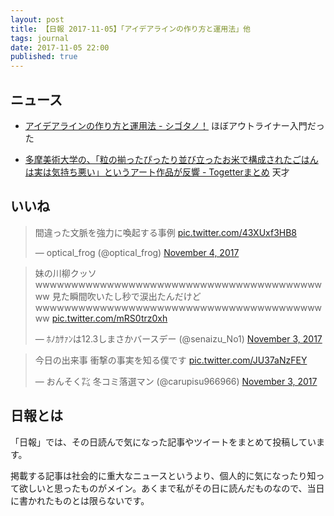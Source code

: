 ```yaml
---
layout: post
title: 【日報 2017-11-05】「アイデアラインの作り方と運用法」他
tags: journal
date: 2017-11-05 22:00
published: true
---
```



## ニュース

- [アイデアラインの作り方と運用法 - シゴタノ！](https://cyblog.jp/29596)
ほぼアウトライナー入門だった

- [多摩美術大学の、「粒の揃ったぴったり並び立ったお米で構成されたごはんは実は気持ち悪い」というアート作品が反響 - Togetterまとめ](https://togetter.com/li/1168314)
天才



## いいね

 
<blockquote class="twitter-tweet"><p lang="ja" dir="ltr">間違った文脈を強力に喚起する事例 <a href="https://t.co/43XUxf3HB8">pic.twitter.com/43XUxf3HB8</a></p>&mdash; optical_frog (@optical_frog) <a href="https://twitter.com/optical_frog/status/926770729026072576?ref_src=twsrc%5Etfw">November 4, 2017</a></blockquote>
<script async src="https://platform.twitter.com/widgets.js" charset="utf-8"></script>



<blockquote class="twitter-tweet"><p lang="ja" dir="ltr">妹の川柳クッソwwwwwwwwwwwwwwwwwwwwwwwwwwwwwwwwwwwwwwwwww
見た瞬間吹いたし秒で涙出たんだけどwwwwwwwwwwwwwwwwwwwwwwwwwwwwwwwwwwwwwwwwww <a href="https://t.co/mRS0trz0xh">pic.twitter.com/mRS0trz0xh</a></p>&mdash; ﾎﾉｶｻｧﾝは12.3しまさかバースデー (@senaizu_No1) <a href="https://twitter.com/senaizu_No1/status/926404153806483456?ref_src=twsrc%5Etfw">November 3, 2017</a></blockquote>
<script async src="https://platform.twitter.com/widgets.js" charset="utf-8"></script>



<blockquote class="twitter-tweet"><p lang="ja" dir="ltr">今日の出来事
衝撃の事実を知る僕です <a href="https://t.co/JU37aNzFEY">pic.twitter.com/JU37aNzFEY</a></p>&mdash; おんそく㌠ 冬コミ落選マン (@carupisu966966) <a href="https://twitter.com/carupisu966966/status/926499749494001664?ref_src=twsrc%5Etfw">November 3, 2017</a></blockquote>
<script async src="https://platform.twitter.com/widgets.js" charset="utf-8"></script>



## 日報とは

「日報」では、その日読んで気になった記事やツイートをまとめて投稿しています。

掲載する記事は社会的に重大なニュースというより、個人的に気になったり知って欲しいと思ったものがメイン。あくまで私がその日に読んだものなので、当日に書かれたものとは限らないです。